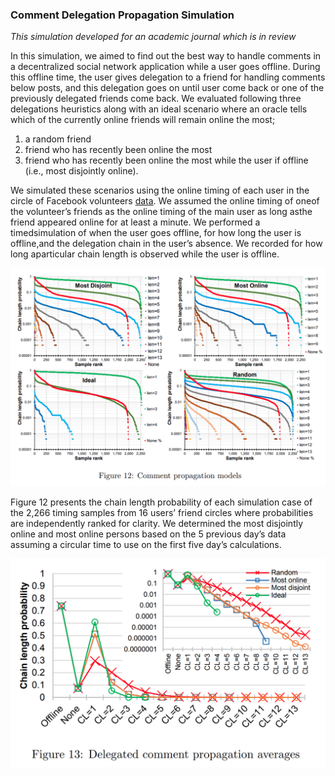 ### Comment Delegation Propagation Simulation

*This simulation developed for an academic journal which is in review*

In this simulation, we aimed to find out the best way to handle comments in a decentralized social network application 
while a user goes offline. During this offline time, the user gives delegation to a friend for handling comments below 
posts, and this delegation goes on until user come back or one of the previously delegated friends come back. We 
evaluated following three delegations heuristics along with an ideal scenario where an oracle tells which of the 
currently online friends will remain online the most;

1. a random friend
2. friend who has recently been online the most
3. friend who has recently been online the most while the user if offline (i.e., most disjointly online).

We simulated these scenarios using the online timing of each user in the circle of Facebook volunteers [data](https://ieeexplore.ieee.org/document/7365914). We assumed the online timing of oneof  the  volunteer’s  friends  as  the  online  timing  of  the  main  user  as  long  asthe  friend  appeared  online  for  at  least  a minute.   We  performed  a  timedsimulation  of  when  the  user  goes  offline,  for  how  long  the  user  is offline,and the delegation chain in the user’s absence.  We recorded for how long aparticular chain length is observed while the user is offline.

![Results](img/results.png)

Figure 12 presents the chain length probability of each simulation case of
the 2,266 timing samples from 16 users’ friend circles where probabilities are
independently ranked for clarity. We determined the most disjointly online
and most online persons based on the 5 previous day’s data assuming a circular time to use on the first five day’s calculations.

![Average Results](img/avg_results.png) 